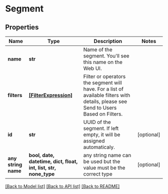 # Segment


## Properties
Name | Type | Description | Notes
------------ | ------------- | ------------- | -------------
**name** | **str** | Name of the segment.  You'll see this name on the Web UI. | 
**filters** | [**[FilterExpression]**](FilterExpression.md) | Filter or operators the segment will have.  For a list of available filters with details, please see Send to Users Based on Filters. | 
**id** | **str** | UUID of the segment.  If left empty, it will be assigned automaticaly. | [optional] 
**any string name** | **bool, date, datetime, dict, float, int, list, str, none_type** | any string name can be used but the value must be the correct type | [optional]

[[Back to Model list]](../README.md#documentation-for-models) [[Back to API list]](../README.md#documentation-for-api-endpoints) [[Back to README]](../README.md)


